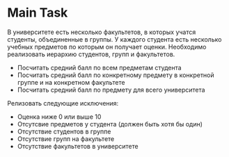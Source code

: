 # Main Task

В университете есть несколько факультетов, в которых учатся студенты, объединенные в группы. У каждого студента есть несколько учебных предметов по которым он получает оценки. Необходимо реализовать иерархию студентов, групп и факультетов.

- Посчитать средний балл по всем предметам студента
- Посчитать средний балл по конкретному предмету в конкретной группе и на конкретном факультете
- Посчитать средний балл по предмету для всего университета

Релизовать следующие исключения:

- Оценка ниже 0 или выше 10
- Отсутсвие предметов у студента (должен быть хотя бы один)
- Отсутствие студентов в группе
- Отсутствие групп на факультете
- Отсутствие факультетов в университете